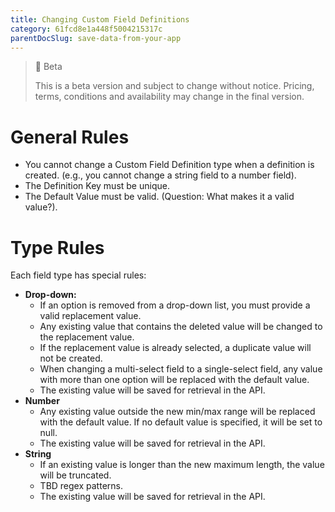 ```yaml
---
title: Changing Custom Field Definitions
category: 61fcd8e1a448f5004215317c
parentDocSlug: save-data-from-your-app
---
```


> 🚧 Beta
> 
> This is a beta version and subject to change without notice. Pricing, terms, conditions and availability may change in the final version.

# General Rules

- You cannot change a Custom Field Definition type when a definition is created. (e.g., you cannot change a string field to a number field).
- The Definition Key must be unique.
- The Default Value must be valid. (Question: What makes it a valid value?).

# Type Rules

Each field type has special rules:

- **Drop-down:**
  - If an option is removed from a drop-down list, you must provide a valid replacement value.
  - Any existing value that contains the deleted value will be changed to the replacement value.
  - If the replacement value is already selected, a duplicate value will not be created.
  - When changing a multi-select field to a single-select field, any value with more than one option will be replaced with the default value.
  - The existing value will be saved for retrieval in the API.
- **Number**
  - Any existing value outside the new min/max range will be replaced with the default value. If no default value is specified, it will be set to null.
  - The existing value will be saved for retrieval in the API.
- **String**
  - If an existing value is longer than the new maximum length, the value will be truncated.
  - TBD regex patterns.
  - The existing value will be saved for retrieval in the API.
